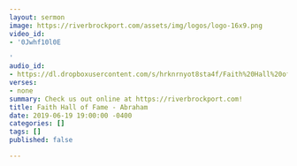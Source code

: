 ```yaml
---
layout: sermon
image: https://riverbrockport.com/assets/img/logos/logo-16x9.png
video_id:
- '0Jwhf10l0E

'
audio_id:
- https://dl.dropboxusercontent.com/s/hrknrnyot8sta4f/Faith%20Hall%20of%20Fame%20-%20Abraham.mp3?dl=0
verses:
- none
summary: Check us out online at https://riverbrockport.com!
title: Faith Hall of Fame - Abraham
date: 2019-06-19 19:00:00 -0400
categories: []
tags: []
published: false

---
```

